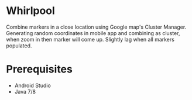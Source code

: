 # Whirlpool
Combine markers in a close location using Google map's Cluster Manager.
Generating random coordinates in mobile app and combining as cluster, when zoom in then marker will come up.
Slightly lag when all markers populated.

# Prerequisites
- Android Studio
- Java 7/8
